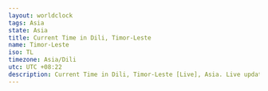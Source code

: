 ```yaml
---
layout: worldclock
tags: Asia
state: Asia
title: Current Time in Dili, Timor-Leste
name: Timor-Leste
iso: TL
timezone: Asia/Dili
utc: UTC +08:22
description: Current Time in Dili, Timor-Leste [Live], Asia. Live update now time in Dili, timezone Asia/Dili, UTC +08:22, Country ISO code & Current Local Time.
---
```


